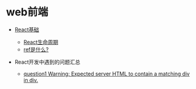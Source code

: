 # web前端

* [React基础](/web-front-end/react_base.md)
    - [React生命周期](/web-front-end/react_base.md#React生命周期)
    - [ref是什么?](/web-front-end/react_base.md#ref是什么?)

* React开发中遇到的问题汇总
    - [question1 Warning: Expected server HTML to contain a matching div in div.](/web-front-end/react_question.md#question1)